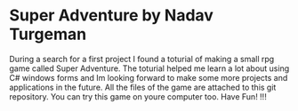 # Super Adventure by Nadav Turgeman
During a search for a first project I found a toturial of making a small rpg game called Super Adventure.
The toturial helped me learn a lot about using C# windows forms and Im looking forward to make some more projects and applications in the future.
All the files of the game are attached to this git repository. 
You can try this game on youre computer too.
Have Fun!
!!!